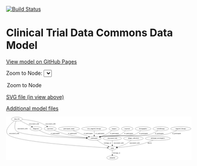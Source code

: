<link rel='stylesheet' href="assets/style.css">
<link rel='stylesheet' href="https://unpkg.com/leaflet@1.5.1/dist/leaflet.css" integrity="sha512-xwE/Az9zrjBIphAcBb3F6JVqxf46+CDLwfLMHloNu6KEQCAWi6HcDUbeOfBIptF7tcCzusKFjFw2yuvEpDL9wQ==" crossorigin="">
<script type="text/javascript" src="https://code.jquery.com/jquery-3.2.1.min.js"></script>
<script type="text/javascript"  src="https://unpkg.com/leaflet@1.5.1/dist/leaflet.js"></script>
<script type="text/javascript" src="assets/actions.js"></script>

[![Build Status](https://travis-ci.org/CBIIT/ctdc-model.svg?branch=master)](https://travis-ci.org/CBIIT/ctdc-model)

# Clinical Trial Data Commons Data Model

[View model on GitHub Pages](https://cbiit.github.io/ctdc-model/)




Zoom to Node: <select id="node_select">
  <option value="">Zoom to Node</option>
</select>
<div id="model"></div>

<p>
<a href="./model-desc/ctdc-model.svg">SVG file (in view above)</a>
<p>
<a href="./model-desc">Additional model files</a>
<div id='graph' style='display:off;'>
<svg width="1669pt" height="392pt"
 viewBox="0.00 0.00 1669.31 392.00" xmlns="http://www.w3.org/2000/svg" xmlns:xlink="http://www.w3.org/1999/xlink">
<g id="graph0" class="graph" transform="scale(1 1) rotate(0) translate(4 388)">
<title>Perl</title>
<polygon fill="#ffffff" stroke="transparent" points="-4,4 -4,-388 1665.31,-388 1665.31,4 -4,4"/>
<!-- targeted_therapy -->
<g id="node1" class="node">
<title>targeted_therapy</title>
<ellipse fill="none" stroke="#000000" cx="1569.6681" cy="-279" rx="91.784" ry="18"/>
<text text-anchor="middle" x="1569.6681" y="-275.3" font-family="Times,serif" font-size="14.00" fill="#000000">targeted_therapy</text>
</g>
<!-- participant -->
<g id="node3" class="node">
<title>participant</title>
<ellipse fill="none" stroke="#000000" cx="789.6681" cy="-192" rx="62.2891" ry="18"/>
<text text-anchor="middle" x="789.6681" y="-188.3" font-family="Times,serif" font-size="14.00" fill="#000000">participant</text>
</g>
<!-- targeted_therapy&#45;&gt;participant -->
<g id="edge8" class="edge">
<title>targeted_therapy&#45;&gt;participant</title>
<path fill="none" stroke="#000000" d="M1533.9973,-262.3042C1506.4441,-250.3048 1467.0059,-235.0492 1430.6681,-228 1306.2577,-203.8653 986.1593,-227.6754 860.6681,-210 855.2378,-209.2351 849.6222,-208.2172 844.0379,-207.0531"/>
<polygon fill="#000000" stroke="#000000" points="844.5894,-203.59 834.0666,-204.823 843.0616,-210.4213 844.5894,-203.59"/>
<text text-anchor="middle" x="1531.1681" y="-231.8" font-family="Times,serif" font-size="14.00" fill="#000000">of_participant</text>
</g>
<!-- participant_status -->
<g id="node2" class="node">
<title>participant_status</title>
<ellipse fill="none" stroke="#000000" cx="561.6681" cy="-279" rx="96.3833" ry="18"/>
<text text-anchor="middle" x="561.6681" y="-275.3" font-family="Times,serif" font-size="14.00" fill="#000000">participant_status</text>
</g>
<!-- participant_status&#45;&gt;participant -->
<g id="edge7" class="edge">
<title>participant_status&#45;&gt;participant</title>
<path fill="none" stroke="#000000" d="M599.9242,-262.4114C624.0768,-252.1195 656.0197,-238.8383 684.6681,-228 702.0705,-221.4163 721.2818,-214.678 738.4621,-208.8381"/>
<polygon fill="#000000" stroke="#000000" points="739.9592,-212.0268 748.3139,-205.5115 737.7197,-205.3947 739.9592,-212.0268"/>
<text text-anchor="middle" x="735.1681" y="-231.8" font-family="Times,serif" font-size="14.00" fill="#000000">of_participant</text>
</g>
<!-- study -->
<g id="node16" class="node">
<title>study</title>
<ellipse fill="none" stroke="#000000" cx="952.6681" cy="-105" rx="36.2938" ry="18"/>
<text text-anchor="middle" x="952.6681" y="-101.3" font-family="Times,serif" font-size="14.00" fill="#000000">study</text>
</g>
<!-- participant&#45;&gt;study -->
<g id="edge1" class="edge">
<title>participant&#45;&gt;study</title>
<path fill="none" stroke="#000000" d="M813.9203,-175.4025C829.7267,-164.9208 850.9976,-151.4367 870.6681,-141 884.7285,-133.5399 900.657,-126.2893 914.7108,-120.2736"/>
<polygon fill="#000000" stroke="#000000" points="916.2391,-123.4277 924.0949,-116.3187 913.5205,-116.9771 916.2391,-123.4277"/>
<text text-anchor="middle" x="909.6681" y="-144.8" font-family="Times,serif" font-size="14.00" fill="#000000">belongs_to</text>
</g>
<!-- data_file -->
<g id="node4" class="node">
<title>data_file</title>
<ellipse fill="none" stroke="#000000" cx="92.6681" cy="-366" rx="50.8918" ry="18"/>
<text text-anchor="middle" x="92.6681" y="-362.3" font-family="Times,serif" font-size="14.00" fill="#000000">data_file</text>
</g>
<!-- data_file&#45;&gt;participant -->
<g id="edge14" class="edge">
<title>data_file&#45;&gt;participant</title>
<path fill="none" stroke="#000000" d="M84.5177,-347.9351C75.4653,-324.8105 64.6938,-284.8878 85.6681,-261 126.8103,-214.1429 545.7863,-198.2049 717.1814,-193.6188"/>
<polygon fill="#000000" stroke="#000000" points="717.4653,-197.1127 727.3701,-193.3518 717.2819,-190.1151 717.4653,-197.1127"/>
<text text-anchor="middle" x="143.1681" y="-275.3" font-family="Times,serif" font-size="14.00" fill="#000000">associated_with</text>
</g>
<!-- diagnosis -->
<g id="node6" class="node">
<title>diagnosis</title>
<ellipse fill="none" stroke="#000000" cx="264.6681" cy="-279" rx="54.6905" ry="18"/>
<text text-anchor="middle" x="264.6681" y="-275.3" font-family="Times,serif" font-size="14.00" fill="#000000">diagnosis</text>
</g>
<!-- data_file&#45;&gt;diagnosis -->
<g id="edge15" class="edge">
<title>data_file&#45;&gt;diagnosis</title>
<path fill="none" stroke="#000000" d="M121.8456,-351.2416C150.4581,-336.769 194.2598,-314.6135 225.8106,-298.6547"/>
<polygon fill="#000000" stroke="#000000" points="227.4258,-301.76 234.7694,-294.1232 224.2662,-295.5136 227.4258,-301.76"/>
<text text-anchor="middle" x="247.1681" y="-318.8" font-family="Times,serif" font-size="14.00" fill="#000000">associated_with</text>
</g>
<!-- specimen -->
<g id="node12" class="node">
<title>specimen</title>
<ellipse fill="none" stroke="#000000" cx="392.6681" cy="-279" rx="55.4913" ry="18"/>
<text text-anchor="middle" x="392.6681" y="-275.3" font-family="Times,serif" font-size="14.00" fill="#000000">specimen</text>
</g>
<!-- data_file&#45;&gt;specimen -->
<g id="edge16" class="edge">
<title>data_file&#45;&gt;specimen</title>
<path fill="none" stroke="#000000" d="M142.9471,-363.0358C187.6337,-359.1458 254.1367,-350.24 308.6681,-330 327.5205,-323.0027 346.8197,-311.6375 362.1578,-301.4099"/>
<polygon fill="#000000" stroke="#000000" points="364.4249,-304.0995 370.6976,-295.5611 360.4694,-298.3241 364.4249,-304.0995"/>
<text text-anchor="middle" x="396.1681" y="-318.8" font-family="Times,serif" font-size="14.00" fill="#000000">associated_with</text>
</g>
<!-- data_file&#45;&gt;study -->
<g id="edge17" class="edge">
<title>data_file&#45;&gt;study</title>
<path fill="none" stroke="#000000" d="M70.2366,-349.6456C35.5698,-322.4492 -23.6223,-267.0589 10.6681,-228 70.609,-159.7236 725.254,-117.8568 906.4332,-107.5197"/>
<polygon fill="#000000" stroke="#000000" points="906.6554,-111.0128 916.4416,-106.9534 906.2598,-104.024 906.6554,-111.0128"/>
<text text-anchor="middle" x="68.1681" y="-231.8" font-family="Times,serif" font-size="14.00" fill="#000000">associated_with</text>
</g>
<!-- non_targeted_therapy -->
<g id="node5" class="node">
<title>non_targeted_therapy</title>
<ellipse fill="none" stroke="#000000" cx="789.6681" cy="-279" rx="113.9803" ry="18"/>
<text text-anchor="middle" x="789.6681" y="-275.3" font-family="Times,serif" font-size="14.00" fill="#000000">non_targeted_therapy</text>
</g>
<!-- non_targeted_therapy&#45;&gt;participant -->
<g id="edge12" class="edge">
<title>non_targeted_therapy&#45;&gt;participant</title>
<path fill="none" stroke="#000000" d="M789.6681,-260.9735C789.6681,-249.1918 789.6681,-233.5607 789.6681,-220.1581"/>
<polygon fill="#000000" stroke="#000000" points="793.1682,-220.0033 789.6681,-210.0034 786.1682,-220.0034 793.1682,-220.0033"/>
<text text-anchor="middle" x="840.1681" y="-231.8" font-family="Times,serif" font-size="14.00" fill="#000000">of_participant</text>
</g>
<!-- diagnosis&#45;&gt;participant -->
<g id="edge4" class="edge">
<title>diagnosis&#45;&gt;participant</title>
<path fill="none" stroke="#000000" d="M293.8775,-263.7845C318.064,-251.9302 353.6865,-236.1595 386.6681,-228 447.504,-212.9496 619.3214,-201.3901 717.8535,-195.7669"/>
<polygon fill="#000000" stroke="#000000" points="718.2441,-199.2506 728.0309,-195.1924 717.8495,-192.2617 718.2441,-199.2506"/>
<text text-anchor="middle" x="437.1681" y="-231.8" font-family="Times,serif" font-size="14.00" fill="#000000">of_participant</text>
</g>
<!-- surgery -->
<g id="node7" class="node">
<title>surgery</title>
<ellipse fill="none" stroke="#000000" cx="968.6681" cy="-279" rx="46.5926" ry="18"/>
<text text-anchor="middle" x="968.6681" y="-275.3" font-family="Times,serif" font-size="14.00" fill="#000000">surgery</text>
</g>
<!-- surgery&#45;&gt;participant -->
<g id="edge5" class="edge">
<title>surgery&#45;&gt;participant</title>
<path fill="none" stroke="#000000" d="M948.2507,-262.6593C933.8971,-251.7541 913.8957,-237.6913 894.6681,-228 878.8443,-220.0244 860.8411,-213.1336 844.2657,-207.5774"/>
<polygon fill="#000000" stroke="#000000" points="845.2909,-204.2304 834.6986,-204.4621 843.1235,-210.8864 845.2909,-204.2304"/>
<text text-anchor="middle" x="970.1681" y="-231.8" font-family="Times,serif" font-size="14.00" fill="#000000">of_participant</text>
</g>
<!-- exposure -->
<g id="node8" class="node">
<title>exposure</title>
<ellipse fill="none" stroke="#000000" cx="1086.6681" cy="-279" rx="53.0913" ry="18"/>
<text text-anchor="middle" x="1086.6681" y="-275.3" font-family="Times,serif" font-size="14.00" fill="#000000">exposure</text>
</g>
<!-- exposure&#45;&gt;participant -->
<g id="edge6" class="edge">
<title>exposure&#45;&gt;participant</title>
<path fill="none" stroke="#000000" d="M1071.0905,-261.7431C1059.5061,-250.12 1042.6493,-235.5777 1024.6681,-228 957.0967,-199.5237 932.8257,-223.0414 860.6681,-210 855.5591,-209.0766 850.2737,-207.9899 844.9983,-206.8155"/>
<polygon fill="#000000" stroke="#000000" points="845.4475,-203.3266 834.9144,-204.4688 843.8608,-210.1444 845.4475,-203.3266"/>
<text text-anchor="middle" x="1099.1681" y="-231.8" font-family="Times,serif" font-size="14.00" fill="#000000">of_participant</text>
</g>
<!-- associated_link -->
<g id="node9" class="node">
<title>associated_link</title>
<ellipse fill="none" stroke="#000000" cx="952.6681" cy="-192" rx="82.5854" ry="18"/>
<text text-anchor="middle" x="952.6681" y="-188.3" font-family="Times,serif" font-size="14.00" fill="#000000">associated_link</text>
</g>
<!-- associated_link&#45;&gt;study -->
<g id="edge13" class="edge">
<title>associated_link&#45;&gt;study</title>
<path fill="none" stroke="#000000" d="M952.6681,-173.9735C952.6681,-162.1918 952.6681,-146.5607 952.6681,-133.1581"/>
<polygon fill="#000000" stroke="#000000" points="956.1682,-133.0033 952.6681,-123.0034 949.1682,-133.0034 956.1682,-133.0033"/>
<text text-anchor="middle" x="1010.1681" y="-144.8" font-family="Times,serif" font-size="14.00" fill="#000000">associated_with</text>
</g>
<!-- demographic -->
<g id="node10" class="node">
<title>demographic</title>
<ellipse fill="none" stroke="#000000" cx="1229.6681" cy="-279" rx="71.4873" ry="18"/>
<text text-anchor="middle" x="1229.6681" y="-275.3" font-family="Times,serif" font-size="14.00" fill="#000000">demographic</text>
</g>
<!-- demographic&#45;&gt;participant -->
<g id="edge9" class="edge">
<title>demographic&#45;&gt;participant</title>
<path fill="none" stroke="#000000" d="M1209.9764,-261.4663C1195.4949,-249.7129 1174.741,-235.1285 1153.6681,-228 1091.8741,-207.0964 925.1217,-220.0594 860.6681,-210 855.3283,-209.1666 849.8047,-208.1138 844.3053,-206.9375"/>
<polygon fill="#000000" stroke="#000000" points="845.0045,-203.5072 834.4779,-204.7073 843.4553,-210.3336 845.0045,-203.5072"/>
<text text-anchor="middle" x="1233.1681" y="-231.8" font-family="Times,serif" font-size="14.00" fill="#000000">of_participant</text>
</g>
<!-- radiotherapy -->
<g id="node11" class="node">
<title>radiotherapy</title>
<ellipse fill="none" stroke="#000000" cx="1389.6681" cy="-279" rx="70.6878" ry="18"/>
<text text-anchor="middle" x="1389.6681" y="-275.3" font-family="Times,serif" font-size="14.00" fill="#000000">radiotherapy</text>
</g>
<!-- radiotherapy&#45;&gt;participant -->
<g id="edge10" class="edge">
<title>radiotherapy&#45;&gt;participant</title>
<path fill="none" stroke="#000000" d="M1363.6144,-262.1024C1343.694,-250.1669 1315.0795,-235.0837 1287.6681,-228 1195.7157,-204.2376 954.6418,-223.7426 860.6681,-210 855.2419,-209.2065 849.6291,-208.1695 844.0464,-206.9936"/>
<polygon fill="#000000" stroke="#000000" points="844.6016,-203.5311 834.0771,-204.7496 843.0644,-210.3602 844.6016,-203.5311"/>
<text text-anchor="middle" x="1376.1681" y="-231.8" font-family="Times,serif" font-size="14.00" fill="#000000">of_participant</text>
</g>
<!-- specimen&#45;&gt;participant -->
<g id="edge11" class="edge">
<title>specimen&#45;&gt;participant</title>
<path fill="none" stroke="#000000" d="M427.6454,-264.9615C457.499,-253.4825 501.8021,-237.6279 541.6681,-228 601.1148,-213.6433 670.0496,-204.1989 720.1301,-198.6007"/>
<polygon fill="#000000" stroke="#000000" points="720.6433,-202.0655 730.203,-197.4981 719.8815,-195.1071 720.6433,-202.0655"/>
<text text-anchor="middle" x="592.1681" y="-231.8" font-family="Times,serif" font-size="14.00" fill="#000000">of_participant</text>
</g>
<!-- program -->
<g id="node13" class="node">
<title>program</title>
<ellipse fill="none" stroke="#000000" cx="952.6681" cy="-18" rx="50.8918" ry="18"/>
<text text-anchor="middle" x="952.6681" y="-14.3" font-family="Times,serif" font-size="14.00" fill="#000000">program</text>
</g>
<!-- image_collection -->
<g id="node14" class="node">
<title>image_collection</title>
<ellipse fill="none" stroke="#000000" cx="1142.6681" cy="-192" rx="89.0842" ry="18"/>
<text text-anchor="middle" x="1142.6681" y="-188.3" font-family="Times,serif" font-size="14.00" fill="#000000">image_collection</text>
</g>
<!-- image_collection&#45;&gt;study -->
<g id="edge18" class="edge">
<title>image_collection&#45;&gt;study</title>
<path fill="none" stroke="#000000" d="M1122.0886,-174.4225C1108.5042,-163.5498 1089.9061,-149.9983 1071.6681,-141 1047.8092,-129.2284 1019.3383,-120.4467 996.2277,-114.5047"/>
<polygon fill="#000000" stroke="#000000" points="996.9011,-111.0657 986.3523,-112.0529 995.2143,-117.8595 996.9011,-111.0657"/>
<text text-anchor="middle" x="1153.1681" y="-144.8" font-family="Times,serif" font-size="14.00" fill="#000000">associated_with</text>
</g>
<!-- principal_investigator -->
<g id="node15" class="node">
<title>principal_investigator</title>
<ellipse fill="none" stroke="#000000" cx="1362.6681" cy="-192" rx="113.18" ry="18"/>
<text text-anchor="middle" x="1362.6681" y="-188.3" font-family="Times,serif" font-size="14.00" fill="#000000">principal_investigator</text>
</g>
<!-- principal_investigator&#45;&gt;study -->
<g id="edge3" class="edge">
<title>principal_investigator&#45;&gt;study</title>
<path fill="none" stroke="#000000" d="M1320.8925,-175.1512C1291.5969,-163.9461 1251.281,-149.735 1214.6681,-141 1140.1416,-123.2196 1051.4483,-113.3227 998.725,-108.5867"/>
<polygon fill="#000000" stroke="#000000" points="998.9418,-105.0924 988.6748,-107.7075 998.3317,-112.0658 998.9418,-105.0924"/>
<text text-anchor="middle" x="1289.1681" y="-144.8" font-family="Times,serif" font-size="14.00" fill="#000000">directs</text>
</g>
<!-- study&#45;&gt;program -->
<g id="edge2" class="edge">
<title>study&#45;&gt;program</title>
<path fill="none" stroke="#000000" d="M952.6681,-86.9735C952.6681,-75.1918 952.6681,-59.5607 952.6681,-46.1581"/>
<polygon fill="#000000" stroke="#000000" points="956.1682,-46.0033 952.6681,-36.0034 949.1682,-46.0034 956.1682,-46.0033"/>
<text text-anchor="middle" x="991.6681" y="-57.8" font-family="Times,serif" font-size="14.00" fill="#000000">belongs_to</text>
</g>
</g>
</svg>
</div>
